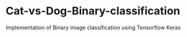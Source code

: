 # Cat-vs-Dog-Binary-classification
Implementation of Binary image classification using Tensorflow Keras
